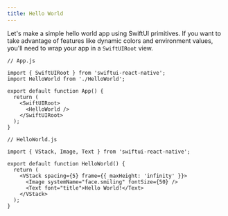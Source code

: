 ```yaml
---
title: Hello World
---
```


Let's make a simple hello world app using SwiftUI primitives. If you want to take advantage of features like dynamic colors and environment values, you'll need to wrap your app in a `SwiftUIRoot` view.

```tsx
// App.js

import { SwiftUIRoot } from 'swiftui-react-native';
import HelloWorld from './HelloWorld';

export default function App() {
  return (
    <SwiftUIRoot>
      <HelloWorld />
    </SwiftUIRoot>
  );
}
```

```tsx
// HelloWorld.js

import { VStack, Image, Text } from 'swiftui-react-native';

export default function HelloWorld() {
  return (
    <VStack spacing={5} frame={{ maxHeight: 'infinity' }}>
      <Image systemName="face.smiling" fontSize={50} />
      <Text font="title">Hello World!</Text>
    </VStack>
  );
}
```

